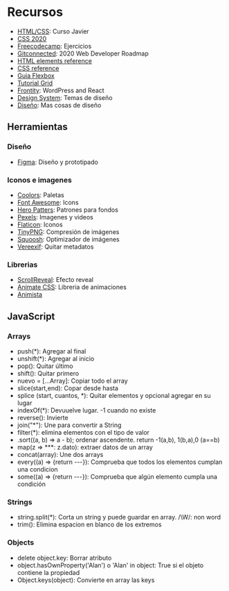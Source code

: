 # Recursos 
- [HTML/CSS](https://www.notion.so/Curso-definitivo-de-HTML-y-CSS-1dcd7b2b926d4c78a9a7259598a575d0): Curso Javier
- [CSS 2020](https://github.com/platzi/CSS2020)
- [Freecodecamp](https://www.freecodecamp.org/learn): Ejercicios
- [Gitconnected](https://levelup.gitconnected.com/the-2020-web-developer-roadmap-76503ddfb327): 2020 Web Developer Roadmap
- [HTML elements reference](https://developer.mozilla.org/en-US/docs/Web/HTML/Element)
- [CSS reference](https://developer.mozilla.org/en-US/docs/Web/CSS/Reference)
- [Guia Flexbox](https://css-tricks.com/snippets/css/a-guide-to-flexbox/)
- [Tutorial Grid](https://www.youtube.com/playlist?list=PLu8EoSxDXHP5CIFvt9-ze3IngcdAc2xKG)
- [Frontity](https://github.com/frontity/frontity): WordPress and React
- [Design System](https://www.notion.so/Design-System-816f9063b78a4cf8a9bd24b9a3d7f7ac): Temas de diseño 
- [Diseño](https://polaris.shopify.com/design/design#navigation): Mas cosas de diseño

## Herramientas
### Diseño
- [Figma](https://www.figma.com/): Diseño y prototipado
### Iconos e imagenes
- [Coolors](https://coolors.co/): Paletas
- [Font Awesome](https://fontawesome.com/): Icons
- [Hero Patters](https://www.heropatterns.com/): Patrones para fondos
- [Pexels](https://www.pexels.com/es-es/): Imagenes y videos
- [Flaticon](https://www.flaticon.es/): Iconos
- [TinyPNG](https://tinypng.com/): Compresión de imágenes
- [Squoosh](https://squoosh.app/): Optimizador de imágenes
- [Vereexif](https://www.verexif.com/): Quitar metadatos 
### Librerias
- [ScrollReveal](https://scrollrevealjs.org/): Efecto reveal
- [Animate CSS](https://animate.style/): Libreria de animaciones
- [Animista](https://animista.net/)

## JavaScript
### Arrays
- push(*): Agregar al final
- unshift(*): Agregar al inicio
- pop(): Quitar último
- shift(): Quitar primero
- nuevo = [...Array]: Copiar todo el array
- slice(start,end): Copar desde hasta
- splice (start, cuantos, *): Quitar elementos y opcional agregar en su lugar
- indexOf(*): Devuuelve lugar. -1 cuando no existe
- reverse(): Invierte
- join("*"): Une para convertir a String
- filter(*): elimina elementos con el tipo de valor 
- .sort((a, b) => a - b); ordenar ascendente. return -1(a,b), 1(b,a),0 (a==b)
- map(z => ***: z.dato): extraer datos de un array
- concat(array): Une dos arrays
- every((a) => {return ---}): Comprueba que todos los elementos cumplan una condicion
- some((a) => {return ---}): Comprueba que algún elemento cumpla una condición
### Strings
- string.split(*): Corta un string y puede guardar en array. /\W/: non word
- trim(): Elimina espacion en blanco de los extremos
### Objects
- delete object.key: Borrar atributo
- object.hasOwnProperty('Alan') o 'Alan' in object: True si el objeto contiene la propiedad
- Object.keys(object): Convierte en array las keys
